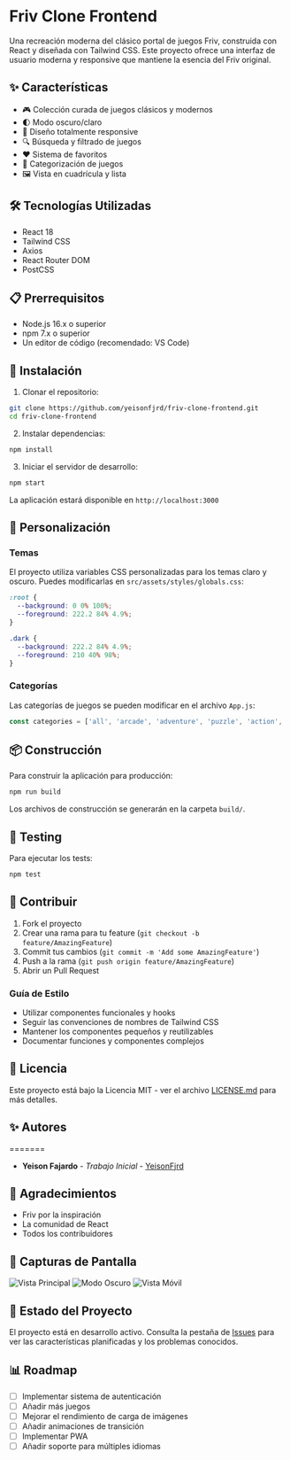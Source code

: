 # Friv Clone Frontend

Una recreación moderna del clásico portal de juegos Friv, construida con React y diseñada con Tailwind CSS. Este proyecto ofrece una interfaz de usuario moderna y responsive que mantiene la esencia del Friv original.

## ✨ Características

- 🎮 Colección curada de juegos clásicos y modernos
- 🌓 Modo oscuro/claro
- 📱 Diseño totalmente responsive
- 🔍 Búsqueda y filtrado de juegos
- ❤️ Sistema de favoritos
- 🎯 Categorización de juegos
- 🖼️ Vista en cuadrícula y lista

## 🛠️ Tecnologías Utilizadas

- React 18
- Tailwind CSS
- Axios
- React Router DOM
- PostCSS

## 📋 Prerrequisitos

- Node.js 16.x o superior
- npm 7.x o superior
- Un editor de código (recomendado: VS Code)

## 🔧 Instalación

1. Clonar el repositorio:
```bash
git clone https://github.com/yeisonfjrd/friv-clone-frontend.git
cd friv-clone-frontend
```

2. Instalar dependencias:
```bash
npm install
```

3. Iniciar el servidor de desarrollo:
```bash
npm start
```

La aplicación estará disponible en `http://localhost:3000`

## 🎨 Personalización

### Temas

El proyecto utiliza variables CSS personalizadas para los temas claro y oscuro. Puedes modificarlas en `src/assets/styles/globals.css`:

```css
:root {
  --background: 0 0% 100%;
  --foreground: 222.2 84% 4.9%;
}

.dark {
  --background: 222.2 84% 4.9%;
  --foreground: 210 40% 98%;
}
```

### Categorías

Las categorías de juegos se pueden modificar en el archivo `App.js`:

```javascript
const categories = ['all', 'arcade', 'adventure', 'puzzle', 'action', 'strategy', 'cards'];
```

## 📦 Construcción

Para construir la aplicación para producción:

```bash
npm run build
```

Los archivos de construcción se generarán en la carpeta `build/`.

## 🧪 Testing

Para ejecutar los tests:
```bash
npm test
```

## 🤝 Contribuir

1. Fork el proyecto
2. Crear una rama para tu feature (`git checkout -b feature/AmazingFeature`)
3. Commit tus cambios (`git commit -m 'Add some AmazingFeature'`)
4. Push a la rama (`git push origin feature/AmazingFeature`)
5. Abrir un Pull Request

### Guía de Estilo

- Utilizar componentes funcionales y hooks
- Seguir las convenciones de nombres de Tailwind CSS
- Mantener los componentes pequeños y reutilizables
- Documentar funciones y componentes complejos

## 📝 Licencia

Este proyecto está bajo la Licencia MIT - ver el archivo [LICENSE.md](LICENSE.md) para más detalles.

## ✨ Autores

=======
* **Yeison Fajardo** - *Trabajo Inicial* - [YeisonFjrd](https://github.com/Yeisonfjrd)

## 🎉 Agradecimientos

* Friv por la inspiración
* La comunidad de React
* Todos los contribuidores

## 📸 Capturas de Pantalla

![Vista Principal](screenshots/main.png)
![Modo Oscuro](screenshots/dark-mode.png)
![Vista Móvil](screenshots/mobile.png)

## 🔄 Estado del Proyecto

El proyecto está en desarrollo activo. Consulta la pestaña de [Issues](https://github.com/yeisonfjrd/friv-clone-frontend/issues) para ver las características planificadas y los problemas conocidos.

## 📊 Roadmap

- [ ] Implementar sistema de autenticación
- [ ] Añadir más juegos
- [ ] Mejorar el rendimiento de carga de imágenes
- [ ] Añadir animaciones de transición
- [ ] Implementar PWA
- [ ] Añadir soporte para múltiples idiomas 

